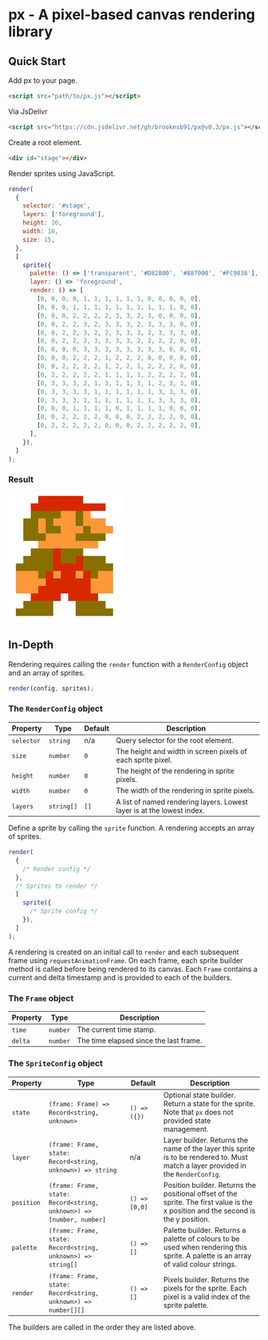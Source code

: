 # px - A pixel-based canvas rendering library

## Quick Start

Add px to your page.

```html
<script src="path/to/px.js"></script>
```

Via JsDelivr

```html
<script src="https://cdn.jsdelivr.net/gh/brookesb91/px@v0.3/px.js"></script>
```

Create a root element.

```html
<div id="stage"></div>
```

Render sprites using JavaScript.

```js
render(
  {
    selector: '#stage',
    layers: ['foreground'],
    height: 16,
    width: 16,
    size: 15,
  },
  [
    sprite({
      palette: () => ['transparent', '#D82800', '#887000', '#FC9838'],
      layer: () => 'foreground',
      render: () => [
        [0, 0, 0, 0, 1, 1, 1, 1, 1, 1, 0, 0, 0, 0, 0],
        [0, 0, 0, 1, 1, 1, 1, 1, 1, 1, 1, 1, 1, 0, 0],
        [0, 0, 0, 2, 2, 2, 2, 3, 3, 2, 3, 0, 0, 0, 0],
        [0, 0, 2, 2, 3, 2, 3, 3, 3, 2, 3, 3, 3, 0, 0],
        [0, 0, 2, 2, 3, 2, 2, 3, 3, 3, 2, 3, 3, 3, 0],
        [0, 0, 2, 2, 2, 3, 3, 3, 3, 2, 2, 2, 2, 0, 0],
        [0, 0, 0, 0, 3, 3, 3, 3, 3, 3, 3, 3, 0, 0, 0],
        [0, 0, 0, 2, 2, 2, 1, 2, 2, 2, 0, 0, 0, 0, 0],
        [0, 0, 2, 2, 2, 2, 1, 2, 2, 1, 2, 2, 2, 0, 0],
        [0, 2, 2, 2, 2, 2, 1, 1, 1, 1, 2, 2, 2, 2, 0],
        [0, 3, 3, 3, 2, 1, 3, 1, 1, 3, 1, 2, 3, 3, 0],
        [0, 3, 3, 3, 3, 1, 1, 1, 1, 1, 1, 3, 3, 3, 0],
        [0, 3, 3, 3, 1, 1, 1, 1, 1, 1, 1, 3, 3, 3, 0],
        [0, 0, 0, 1, 1, 1, 1, 0, 1, 1, 1, 1, 0, 0, 0],
        [0, 0, 2, 2, 2, 2, 0, 0, 0, 2, 2, 2, 2, 0, 0],
        [0, 2, 2, 2, 2, 2, 0, 0, 0, 2, 2, 2, 2, 2, 0],
      ],
    }),
  ]
);
```

### Result

<img src="examples/mario/screenshot.PNG">

## In-Depth

Rendering requires calling the `render` function with a `RenderConfig` object and an array of sprites.

```js
render(config, sprites);
```

### The `RenderConfig` object

| Property   | Type       | Default | Description                                                            |
| ---------- | ---------- | ------- | ---------------------------------------------------------------------- |
| `selector` | `string`   | n/a     | Query selector for the root element.                                   |
| `size`     | `number`   | `0`     | The height and width in screen pixels of each sprite pixel.            |
| `height`   | `number`   | `0`     | The height of the rendering in sprite pixels.                          |
| `width`    | `number`   | `0`     | The width of the rendering in sprite pixels.                           |
| `layers`   | `string[]` | `[]`    | A list of named rendering layers. Lowest layer is at the lowest index. |

Define a sprite by calling the `sprite` function. A rendering accepts an array of sprites.

```js
render(
  {
    /* Render config */
  },
  /* Sprites to render */
  [
    sprite({
      /* Sprite config */
    }),
  ]
);
```

A rendering is created on an initial call to `render` and each subsequent frame using `requestAnimationFrame`. On each frame, each sprite builder method is called before being rendered to its canvas. Each `Frame` contains a current and delta timestamp and is provided to each of the builders.

### The `Frame` object

| Property | Type     | Description                            |
| -------- | -------- | -------------------------------------- |
| `time`   | `number` | The current time stamp.                |
| `delta`  | `number` | The time elapsed since the last frame. |

### The `SpriteConfig` object

| Property   | Type                                                                 | Default       | Description                                                                                                                         |
| ---------- | -------------------------------------------------------------------- | ------------- | ----------------------------------------------------------------------------------------------------------------------------------- |
| `state`    | `(frame: Frame) => Record<string, unknown>`                          | `() => ({})`  | Optional state builder. Return a state for the sprite. Note that `px` does not provided state management.                           |
| `layer`    | `(frame: Frame, state: Record<string, unknown>) => string`           | n/a           | Layer builder. Returns the name of the layer this sprite is to be rendered to. Must match a layer provided in the `RenderConfig`.   |
| `position` | `(frame: Frame, state: Record<string, unknown>) => [number, number]` | `() => [0,0]` | Position builder. Returns the positional offset of the sprite. The first value is the x position and the second is the y position.  |
| `palette`  | `(frame: Frame, state: Record<string, unknown>) => string[]`         | `() => []`    | Palette builder. Returns a palette of colours to be used when rendering this sprite. A palette is an array of valid colour strings. |
| `render`   | `(frame: Frame, state: Record<string, unknown>) => number[][]`       | `() => []`    | Pixels builder. Returns the pixels for the sprite. Each pixel is a valid index of the sprite palette.                               |

The builders are called in the order they are listed above.
